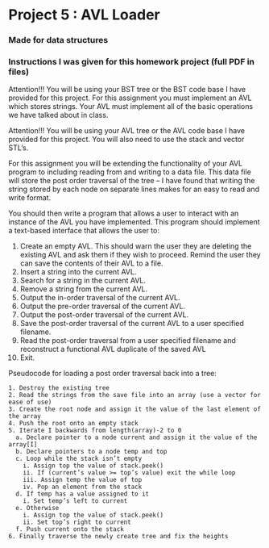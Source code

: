 # Project 5 : AVL Loader
### Made for data structures

### Instructions I was given for this homework project (full PDF in files)
Attention!!! You will be using your BST tree or the BST code base I have provided for this project.
For this assignment you must implement an AVL which stores strings. Your AVL must implement all of
the basic operations we have talked about in class.

Attention!!! You will be using your AVL tree or the AVL code base I have provided for this project. You
will also need to use the stack and vector STL’s.

For this assignment you will be extending the functionality of your AVL program to including reading
from and writing to a data file. This data file will store the post order traversal of the tree – I have found
that writing the string stored by each node on separate lines makes for an easy to read and write
format.

You should then write a program that allows a user to interact with an instance of the AVL you have
implemented. This program should implement a text-based interface that allows the user to:

1. Create an empty AVL. This should warn the user they are deleting the existing AVL and ask them
if they wish to proceed. Remind the user they can save the contents of their AVL to a file.
2. Insert a string into the current AVL.
3. Search for a string in the current AVL.
4. Remove a string from the current AVL.
5. Output the in-order traversal of the current AVL.
6. Output the pre-order traversal of the current AVL.
7. Output the post-order traversal of the current AVL.
8. Save the post-order traversal of the current AVL to a user specified filename.
9. Read the post-order traversal from a user specified filename and reconstruct a functional AVL
duplicate of the saved AVL
10. Exit.


Pseudocode for loading a post order traversal back into a tree:

    1. Destroy the existing tree
    2. Read the strings from the save file into an array (use a vector for ease of use)
    3. Create the root node and assign it the value of the last element of the array
    4. Push the root onto an empty stack
    5. Iterate I backwards from length(array)-2 to 0
      a. Declare pointer to a node current and assign it the value of the array[I]
      b. Declare pointers to a node temp and top
      c. Loop while the stack isn’t empty
        i. Assign top the value of stack.peek()
        ii. If (current’s value >= top’s value) exit the while loop
        iii. Assign temp the value of top
        iv. Pop an element from the stack
      d. If temp has a value assigned to it
        i. Set temp’s left to current
      e. Otherwise
        i. Assign top the value of stack.peek()
        ii. Set top’s right to current
      f. Push current onto the stack
    6. Finally traverse the newly create tree and fix the heights
